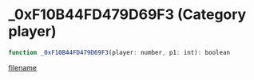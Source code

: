 # _0xF10B44FD479D69F3 (Category player)

```js
function _0xF10B44FD479D69F3(player: number, p1: int): boolean
```

[filename](_0xF10B44FD479D69F3_m.md ':include')